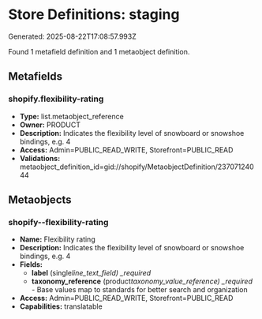# Store Definitions: staging

Generated: 2025-08-22T17:08:57.993Z

Found 1 metafield definition and 1 metaobject definition.

## Metafields

### shopify.flexibility-rating

- **Type:** list.metaobject_reference
- **Owner:** PRODUCT
- **Description:** Indicates the flexibility level of snowboard or snowshoe bindings, e.g. 4
- **Access:** Admin=PUBLIC_READ_WRITE, Storefront=PUBLIC_READ
- **Validations:** metaobject_definition_id=gid://shopify/MetaobjectDefinition/23707124044

## Metaobjects

### shopify--flexibility-rating

- **Name:** Flexibility rating
- **Description:** Indicates the flexibility level of snowboard or snowshoe bindings, e.g. 4
- **Fields:**
  - **label** (single*line_text_field) \_required*
  - **taxonomy_reference** (product*taxonomy_value_reference) \_required* - Base values map to standards for better search and organization
- **Access:** Admin=PUBLIC_READ_WRITE, Storefront=PUBLIC_READ
- **Capabilities:** translatable
